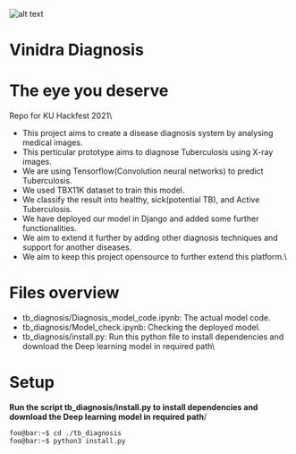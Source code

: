 ![alt text](https://user-images.githubusercontent.com/33256063/108596120-155dc200-73ab-11eb-9331-81fa1b96fb50.png)

# Vinidra Diagnosis
# The eye you deserve
Repo for KU Hackfest 2021\

* This project aims to create a disease diagnosis system by analysing medical images.
* This perticular prototype aims to diagnose Tuberculosis using X-ray images. 
* We are using Tensorflow(Convolution neural networks) to predict Tuberculosis. 
* We used TBX11K dataset to train this model.
* We classify the result into healthy, sick(potential TB), and Active Tuberculosis. 
* We have deployed our model in Django and added some further functionalities. 
* We aim to extend it further by adding other diagnosis techniques and support for another diseases.
* We aim to keep this project opensource to further extend this platform.\

# Files overview
* tb_diagnosis/Diagnosis_model_code.ipynb: The actual model code. 
* tb_diagnosis/Model_check.ipynb: Checking the deployed model. 
* tb_diagnosis/install.py: Run this python file to install dependencies and download the Deep learning model in required path\

# Setup
**Run the script tb_diagnosis/install.py to install dependencies and download the Deep learning model in required path**/
```console
foo@bar:~$ cd ./tb_diagnosis
foo@bar:~$ python3 install.py
```

